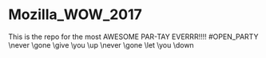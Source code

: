 # Mozilla_WOW_2017
This is the repo for the most AWESOME PAR-TAY EVERRR!!!!
\#OPEN_PARTY
\never
\gone
\give
\you
\up
\never
\gone
\let
\you
\down
